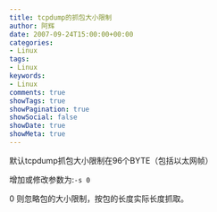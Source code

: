 ```yaml
---
title: tcpdump的抓包大小限制
author: 阿辉
date: 2007-09-24T15:00:00+00:00
categories:
- Linux
tags:
- Linux
keywords:
- Linux
comments: true
showTags: true
showPagination: true
showSocial: false
showDate: true
showMeta: true
---
```

默认tcpdump抓包大小限制在96个BYTE（包括以太网帧）

增加或修改参数为:`-s 0`

0 则忽略包的大小限制，按包的长度实际长度抓取。

<!--more-->